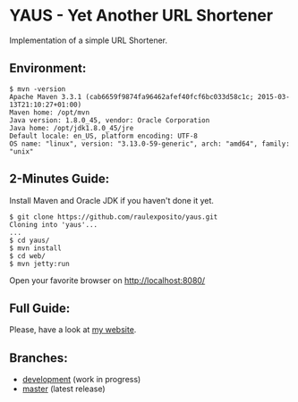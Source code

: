 # YAUS - Yet Another URL Shortener

Implementation of a simple URL Shortener.

## Environment:

```
$ mvn -version
Apache Maven 3.3.1 (cab6659f9874fa96462afef40fcf6bc033d58c1c; 2015-03-13T21:10:27+01:00)
Maven home: /opt/mvn
Java version: 1.8.0_45, vendor: Oracle Corporation
Java home: /opt/jdk1.8.0_45/jre
Default locale: en_US, platform encoding: UTF-8
OS name: "linux", version: "3.13.0-59-generic", arch: "amd64", family: "unix"
```

## 2-Minutes Guide:

Install Maven and Oracle JDK if you haven't done it yet.

```
$ git clone https://github.com/raulexposito/yaus.git
Cloning into 'yaus'...
...
$ cd yaus/
$ mvn install
$ cd web/
$ mvn jetty:run
```

Open your favorite browser on [http://localhost:8080/](http://localhost:8080/)

## Full Guide:

Please, have a look at [my website](http://raulexposito.com/).

## Branches:

* [development](https://github.com/raulexposito/yaus/tree/development) (work in progress)
* [master](https://github.com/raulexposito/yaus/tree/master) (latest release)
